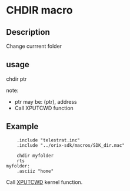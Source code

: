 # CHDIR macro

## Description

Change currrent folder

## usage

chdir ptr

note:

* ptr may be: (ptr), address
* Call XPUTCWD function

## Example

```ca65
    .include "telestrat.inc"
    .include "../orix-sdk/macros/SDK_dir.mac"

    chdir myfolder
    rts
myfolder:
    .asciiz "home"
```

Call [XPUTCWD](../../../kernel/primitives/xputcwd.md) kernel function.
